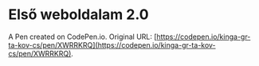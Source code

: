 # Első weboldalam 2.0

A Pen created on CodePen.io. Original URL: [https://codepen.io/kinga-gr-ta-kov-cs/pen/XWRRKRQ](https://codepen.io/kinga-gr-ta-kov-cs/pen/XWRRKRQ).


